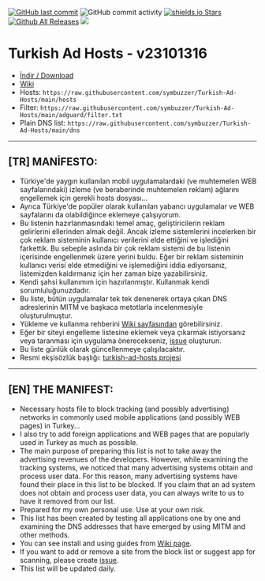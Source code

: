[![GitHub last commit](https://img.shields.io/github/last-commit/symbuzzer/Turkish-Ad-Hosts)](https://github.com/symbuzzer/Turkish-Ad-Hosts/commits/main) ![GitHub commit activity](https://img.shields.io/github/commit-activity/y/symbuzzer/Turkish-Ad-Hosts?color=gr) [![shields.io Stars](https://img.shields.io/github/stars/symbuzzer/Turkish-Ad-Hosts?color=gr)](https://github.com/symbuzzer/Turkish-Ad-Hosts/stargazers) [![Github All Releases](https://img.shields.io/github/downloads/symbuzzer/Turkish-Ad-Hosts/total.svg)]() ![](https://img.shields.io/badge/first%20release-Nov%2017%2C%202022-brightgreen) 

# Turkish Ad Hosts - v23101316
  
- [İndir / Download](https://github.com/symbuzzer/Turkish-Ad-Hosts/releases)  
- [Wiki](https://github.com/symbuzzer/Turkish-Ad-Hosts/wiki)
- Hosts: ```https://raw.githubusercontent.com/symbuzzer/Turkish-Ad-Hosts/main/hosts```  
- Filter: ```https://raw.githubusercontent.com/symbuzzer/Turkish-Ad-Hosts/main/adguard/filter.txt```  
- Plain DNS list: ```https://raw.githubusercontent.com/symbuzzer/Turkish-Ad-Hosts/main/dns```
  
------------------------------------------
## [TR] MANİFESTO:  
- Türkiye'de yaygın kullanılan mobil uygulamalardaki (ve muhtemelen WEB sayfalarındaki) izleme (ve beraberinde muhtemelen reklam) ağlarını engellemek için gerekli hosts dosyası...  
- Ayrıca Türkiye'de popüler olarak kullanılan yabancı uygulamalar ve WEB sayfalarını da olabildiğince eklemeye çalışıyorum.  
- Bu listenin hazırlanmasındaki temel amaç, geliştiricilerin reklam gelirlerini ellerinden almak değil. Ancak izleme sistemlerini incelerken bir çok reklam sisteminin kullanıcı verilerini elde ettiğini ve işlediğini farkettik. Bu sebeple aslında bir çok reklam sistemi de bu listenin içerisinde engellenmek üzere yerini buldu. Eğer bir reklam sisteminin kullanıcı verisi elde etmediğini ve işlemediğini iddia ediyorsanız, listemizden kaldırmanız için her zaman bize yazabilirsiniz.  
- Kendi şahsi kullanımım için hazırlanmıştır. Kullanmak kendi sorumluluğunuzdadır.  
- Bu liste, bütün uygulamalar tek tek denenerek ortaya çıkan DNS adreslerinin MITM ve başkaca metotlarla incelenmesiyle oluşturulmuştur.  
- Yükleme ve kullanma rehberini [Wiki sayfasından](https://github.com/symbuzzer/Turkish-Ad-Hosts/wiki) görebilirsiniz.  
- Eğer bir siteyi engelleme listesine eklemek veya çıkarmak istiyorsanız veya taranması için uygulama önerecekseniz, [issue](https://github.com/symbuzzer/Turkish-Ad-Hosts/issues) oluşturun.  
- Bu liste günlük olarak güncellenmeye çalışılacaktır.  
- Resmi ekşisözlük başlığı: [turkish-ad-hosts projesi](https://eksisozluk.com/turkish-ad-hosts-projesi--7473699)
  
-------------------------------------------  
## [EN] THE MANIFEST:  
- Necessary hosts file to block tracking (and possibly advertising) networks in commonly used mobile applications (and possibly WEB pages) in Turkey...  
- I also try to add foreign applications and WEB pages that are popularly used in Turkey as much as possible.  
- The main purpose of preparing this list is not to take away the advertising revenues of the developers. However, while examining the tracking systems, we noticed that many advertising systems obtain and process user data. For this reason, many advertising systems have found their place in this list to be blocked. If you claim that an ad system does not obtain and process user data, you can always write to us to have it removed from our list.  
- Prepared for my own personal use. Use at your own risk.  
- This list has been created by testing all applications one by one and examining the DNS addresses that have emerged by using MITM and other methods.    
- You can see install and using guides from [Wiki page](https://github.com/symbuzzer/Turkish-Ad-Hosts/wiki).  
- If you want to add or remove a site from the block list or suggest app for scanning, please create [issue](https://github.com/symbuzzer/Turkish-Ad-Hosts/issues).  
- This list will be updated daily.   

